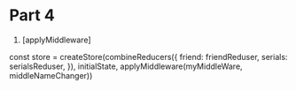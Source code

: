 # Part 4

1. [applyMiddleware]

const store = createStore(combineReducers({
friend: friendReduser,
serials: serialsReduser,
}),
initialState,
applyMiddleware(myMiddleWare, middleNameChanger))
